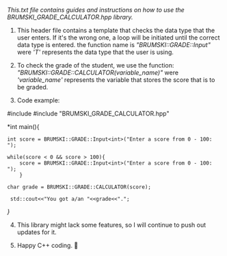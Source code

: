 
_This.txt file contains guides and instructions on how to use the BRUMSKI_GRADE_CALCULATOR.hpp library._

1. This header file contains a template that checks the data type that the user enters. If it's the wrong one, a loop will be initiated until the correct data type is entered. the function name is *"BRUMSKI::GRADE::Input<T>"* were *'T'* represents the data type that the user is using.

2. To check the grade of the student, we use the function: *"BRUMSKI::GRADE::CALCULATOR(variable_name)"* were *'variable_name'* represents the variable that stores the score that is to be graded.

3. Code example:

\#include <iostream>
\#include "BRUMSKI_GRADE_CALCULATOR.hpp"

*int main(){

    int score = BRUMSKI::GRADE::Input<int>("Enter a score from 0 - 100: ");

    while(score < 0 && score > 100){
        score = BRUMSKI::GRADE::Input<int>("Enter a score from 0 - 100: ");
        }

    char grade = BRUMSKI::GRADE::CALCULATOR(score);

     std::cout<<"You got a/an "<<grade<<"."; 
*}*

4. This library might lack some features, so I will continue to push out updates for it.

5. Happy C++ coding. 💪
